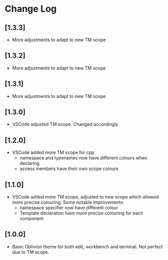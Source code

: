 # Change Log

## [1.3.3]
- More adjustments to adapt to new TM scope

## [1.3.2]
- More adjustments to adapt to new TM scope

## [1.3.1]
- More adjustments to adapt to new TM scope

## [1.3.0]
- VSCode adjusted TM scope. Changed accordingly

## [1.2.0]
- VSCode added more TM scope for cpp.
  - namespace and typenames now have different colours when declaring
  - access members have their own scope colours

## [1.1.0]
- VSCode added more TM scope, adjusted to new scope which allowed more precise colouring. Some notable improvements:
  - namespace specifier now have different colour
  - Template declaration have more precise colouring for each component

## [1.0.0]
- Basic Oblivion theme for both edit, workbench and terminal. Not perfect due to TM scope.